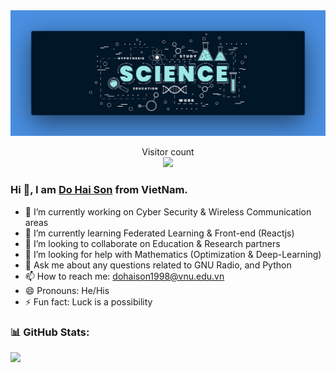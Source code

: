 <img src="https://raw.githubusercontent.com/DoHaiSon/DoHaiSon/master/Banner.png" alt="Banner">

<p align="center"> 
  Visitor count<br>
  <img src="https://profile-counter.glitch.me/DoHaiSon/count.svg" />
</p>

### Hi 👋, I am [Do Hai Son](https://dohaison.github.io/) from VietNam.

- 🔭 I’m currently working on Cyber Security & Wireless Communication areas
- 🌱 I’m currently learning Federated Learning & Front-end (Reactjs)
- 👯 I’m looking to collaborate on Education & Research partners
- 🤔 I’m looking for help with Mathematics (Optimization & Deep-Learning)
- 💬 Ask me about any questions related to GNU Radio, and Python
- 📫 How to reach me: [dohaison1998@vnu.edu.vn](mailto:dohaison1998@vnu.edu.vn)
- 😄 Pronouns: He/His
- ⚡ Fun fact: Luck is a possibility

### 📊 GitHub Stats:
<img src="https://github-readme-stats.vercel.app/api?username=dohaison&&show_icons=true&title_color=ffffff&icon_color=bb2acf&text_color=daf7dc&bg_color=151515">
